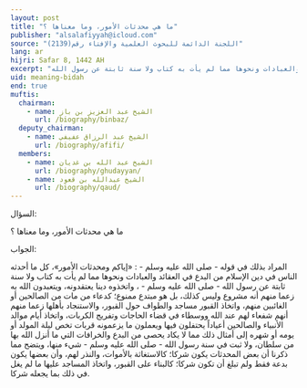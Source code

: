 ```yaml
---
layout: post
title: "ما هي محدثات الأمور، وما معناها ؟"
publisher: "alsalafiyyah@icloud.com"
source: "اللجنة الدائمة للبحوث العلمية والإفتاء رقم(2139)"
lang: ar
hijri: Safar 8, 1442 AH
excerpt: "المراد بذلك في قوله - صلى الله عليه وسلم - : «إياكم ومحدثات الأمور»، كل ما أحدثه الناس في دين الإسلام من البدع في العقائد والعبادات ونحوها مما لم يأت به كتاب ولا سنة ثابتة عن رسول الله"
uid: meaning-bidah
end: true
muftis:
  chairman: 
    - name: الشيخ عبد العزيز بن باز
      url: /biography/binbaz/
  deputy_chairman:
    - name: الشيخ عبد الرزاق عفيفي
      url: /biography/afifi/
  members: 
    - name: الشيخ عبد الله بن غديان
      url: /biography/ghudayyan/
    - name: الشيخ عبدالله بن قعود
      url: /biography/qaud/
---
```


السؤال:

ما هي محدثات الأمور، وما معناها ؟

الجواب:

 المراد بذلك في قوله - صلى الله عليه وسلم - : «إياكم ومحدثات الأمور»، كل ما أحدثه الناس في دين الإسلام من البدع في العقائد والعبادات ونحوها مما لم يأت به كتاب ولا سنة ثابتة عن رسول الله - صلى الله عليه وسلم - ، واتخذوه دينا يعتقدونه، ويتعبدون الله به زعما منهم أنه مشروع وليس كذلك، بل هو مبتدع ممنوع؛ كدعاء من مات من الصالحين أو الغائبين منهم، واتخاذ القبور مساجد والطواف حول القبور، والاستنجاد بأهلها زعما منهم أنهم شفعاء لهم عند الله ووسطاء في قضاء الحاجات وتفريج الكربات، واتخاذ أيام موالد الأنبياء والصالحين أعياداً يحتفلون فيها ويعملون ما يزعمونه قربات تخص ليلة المولد أو يومه أو شهره إلى أمثال ذلك مما لا يكاد يحصى من البدع والخرافات التي ما أنزل الله بها من سلطان، ولا ثبت في سنة رسول الله - صلى الله عليه وسلم - شيء منها، ويتضح مما ذكرنا أن بعض المحدثات يكون شركا؛ كالاستغاثة بالأموات، والنذر لهم، وأن بعضها يكون بدعة فقط ولم تبلغ أن تكون شركا؛ كالبناء على القبور، واتخاذ المساجد عليها ما لم يغل في ذلك بما يجعله شركا.
 
 

